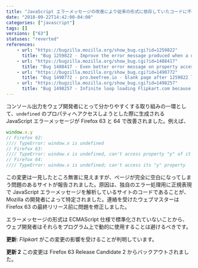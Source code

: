 ```yaml
---
title: "JavaScript エラーメッセージの改善により従来の形式に依存していたコードに不具合が生じています"
date: "2018-09-22T14:42:00-04:00"
categories: ["javascript"]
tags: []
versions: ["63"]
statuses: "reverted"
references:
    - url: "https://bugzilla.mozilla.org/show_bug.cgi?id=1259822"
      title: "Bug 1259822 - Improve the error message produced when a user attempts to access a property of [something that evaluated to] undefined."
    - url: "https://bugzilla.mozilla.org/show_bug.cgi?id=1488417"
      title: "Bug 1488417 - Even better error message on property access on undefined/null variable"
    - url: "https://bugzilla.mozilla.org/show_bug.cgi?id=1490772"
      title: "Bug 1490772 - pro.beefree.io - blank page after 1259822 landed"
    - url: "https://bugzilla.mozilla.org/show_bug.cgi?id=1498257"
      title: "Bug 1498257 - Infinite loop loading Flipkart.com because the site's regex fails to match Firefox's JS error message"
---
```

コンソール出力をウェブ開発者にとって分かりやすくする取り組みの一環として、`undefined` のプロパティへアクセスしようとした際に生成される JavaScript エラーメッセージが Firefox 63 と 64 で改善されました。例えば、

```js
window.x.y
// Firefox 62:
//// TypeError: window.x is undefined
// Firefox 63:
//// TypeError: window.x is undefined, can't access property "y" of it
// Firefox 64:
//// TypeError: window.x is undefined; can't access its "y" property
```

この変更は一見したところ無害に見えますが、ページが完全に空白になってしまう問題のあるサイトが報告されました。原因は、独自のエラー処理用に正規表現で JavaScript エラーメッセージを解析しているサイトのコードであることが、Mozilla の開発者によって特定されました。連絡を受けたウェブマスターは Firefox 63 の最終リリース前に問題を修正しました。

エラーメッセージの形式は ECMAScript 仕様で標準化されていないことから、ウェブ開発者はそれらをプログラム上で動的に使用することは避けるべきです。

**更新**: *Flipkart* がこの変更の影響を受けることが判明しています。

**更新 2** この変更は Firefox 63 Release Candidate 2 からバックアウトされました。
